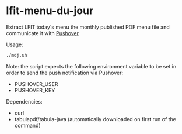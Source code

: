# lfit-menu-du-jour

Extract LFIT today's menu the monthly published PDF menu file and communicate it with [Pushover](https://pushover.net/)

Usage:
```bash
./mdj.sh
```

Note: the script expects the following environment variable to be set in order to send the push notification via Pushover:
- PUSHOVER_USER
- PUSHOVER_KEY

Dependencies:
- curl
- tabulapdf/tabula-java (automatically downloaded on first run of the command)
